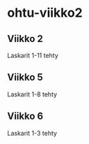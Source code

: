# ohtu-viikko2

## Viikko 2

Laskarit 1-11 tehty

## Viikko 5

Laskarit 1-8 tehty

## Viikko 6

Laskarit 1-3 tehty
